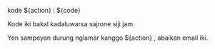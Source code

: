 kode ${action} : ${code}

Kode iki bakal kadaluwarsa sajrone siji jam.

Yen sampeyan durung nglamar kanggo ${action} , abaikan email iki.
